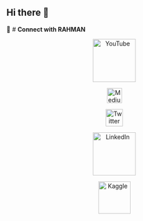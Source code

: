 ## Hi there 👋

<!--
**na-zimulrahman/na-zimulrahman** is a ✨ _special_ ✨ repository because its `README.md` (this file) appears on your GitHub profile.

Here are some ideas to get you started:

- 🔭 I’m currently working on ...
- 🌱 I’m currently learning ...
- 👯 I’m looking to collaborate on ...
- 🤔 I’m looking for help with ...
- 💬 Ask me about ...
- 📫 How to reach me: ...
- 😄 Pronouns: ...
- ⚡ Fun fact: ...
-->

🔗 # **Connect with RAHMAN**
<p align="center"> <a href="https://www.youtube.com/c/KenJee1" target="_blank"> <img src="https://res.cloudinary.com/importdata/image/upload/v1595012354/yt_logo_jjgys4.png" alt="YouTube" width="100"/> </a> </p><p align="center"> <a href="https://medium.com/@kenneth.b.jee" target="_blank"> <img src="https://res.cloudinary.com/importdata/image/upload/v1595012354/medium_mono_hoz0z5.png" alt="Medium" width="35"/></a> </p><p align="center"> <a href="https://twitter.com/KenJee_DS" target="_blank"> <img src="https://res.cloudinary.com/importdata/image/upload/v1595012924/Twitter_Logo_Blue_gbtagu.png" alt="Twitter" width="40"/> </a> </p> <p align="center"> <a href="https://www.linkedin.com/in/kenjee/" target="_blank"> <img src="https://res.cloudinary.com/importdata/image/upload/v1595012354/linkedin_t9qiwy.png" alt="LinkedIn" width="100"/> </a> </p>  <p align="center"> <a href="https://www.kaggle.com/kenjee" target="_blank"> <img src="https://res.cloudinary.com/importdata/image/upload/v1595012924/kaggle_ksaktb.png" alt="Kaggle" width="75"/> </a> </p>
